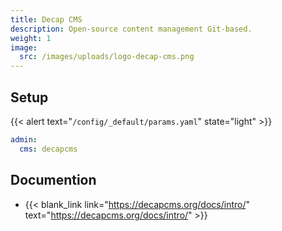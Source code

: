 ```yaml
---
title: Decap CMS
description: Open-source content management Git-based.
weight: 1
image:
  src: /images/uploads/logo-decap-cms.png
---
```


## Setup

{{< alert text="`/config/_default/params.yaml`" state="light" >}}

```yml
admin:
  cms: decapcms
```

## Documention

- {{< blank_link link="https://decapcms.org/docs/intro/" text="https://decapcms.org/docs/intro/" >}}